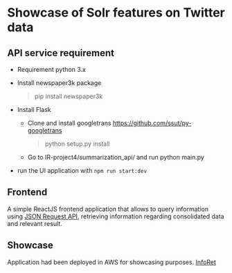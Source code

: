 # Showcase of Solr features on Twitter data

## API service requirement

- Requirement python 3.x
- Install newspaper3k package
  > pip install newspaper3k

- Install Flask
  - Clone and install googletrans https://github.com/ssut/py-googletrans
    > python setup.py install
  - Go to IR-project4/summarization_api/ and run python main.py

- run the UI application with `npm run start:dev`

## Frontend

A simple ReactJS frontend application that allows to query information using [JSON Request API](https://lucene.apache.org/solr/guide/7_1/json-request-api.html), retrieving information regarding
consolidated data and relevant result.

## Showcase

Application had been deployed in AWS for showcasing purposes. [InfoRet](https://us-east-2.console.aws.amazon.com/ec2/v2/home?region=us-east-2#Instances:sort=instanceId)
